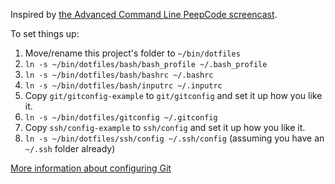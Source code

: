 Inspired by [the Advanced Command Line PeepCode screencast](https://peepcode.com/products/advanced-command-line).

To set things up:

1. Move/rename this project's folder to `~/bin/dotfiles`
2. `ln -s ~/bin/dotfiles/bash/bash_profile ~/.bash_profile`
3. `ln -s ~/bin/dotfiles/bash/bashrc ~/.bashrc`
4. `ln -s ~/bin/dotfiles/bash/inputrc ~/.inputrc`
5. Copy `git/gitconfig-example` to `git/gitconfig` and set it up how you like it.
6. `ln -s ~/bin/dotfiles/gitconfig ~/.gitconfig`
7. Copy `ssh/config-example` to `ssh/config` and set it up how you like it.
8. `ln -s ~/bin/dotfiles/ssh/config ~/.ssh/config` (assuming you have an `~/.ssh` folder already)

[More information about configuring Git](http://solutions.treypiepmeier.com/2009/03/09/a-happy-git-environment-on-osx-leopard/)
